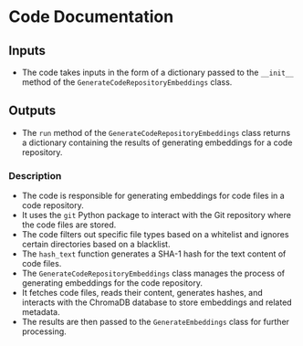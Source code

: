 # Code Documentation

## Inputs
- The code takes inputs in the form of a dictionary passed to the `__init__` method of the `GenerateCodeRepositoryEmbeddings` class.

## Outputs
- The `run` method of the `GenerateCodeRepositoryEmbeddings` class returns a dictionary containing the results of generating embeddings for a code repository.

### Description
- The code is responsible for generating embeddings for code files in a code repository.
- It uses the `git` Python package to interact with the Git repository where the code files are stored.
- The code filters out specific file types based on a whitelist and ignores certain directories based on a blacklist.
- The `hash_text` function generates a SHA-1 hash for the text content of code files.
- The `GenerateCodeRepositoryEmbeddings` class manages the process of generating embeddings for the code repository.
- It fetches code files, reads their content, generates hashes, and interacts with the ChromaDB database to store embeddings and related metadata.
- The results are then passed to the `GenerateEmbeddings` class for further processing.
